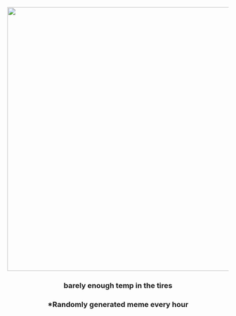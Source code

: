 <p align="center">
        <img src="https://i.redd.it/72iac15bdl091.jpg" width="600" height="600">
        </p>
        <h3 align="center">barely enough temp in the tires</h3>
        <h3 align="center">*Randomly generated meme every hour</h3>
    